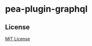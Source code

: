 # pea-plugin-graphql

## License

[MIT License](https://github.com/pea-team/pea-plugins/blob/master/LICENSE)
